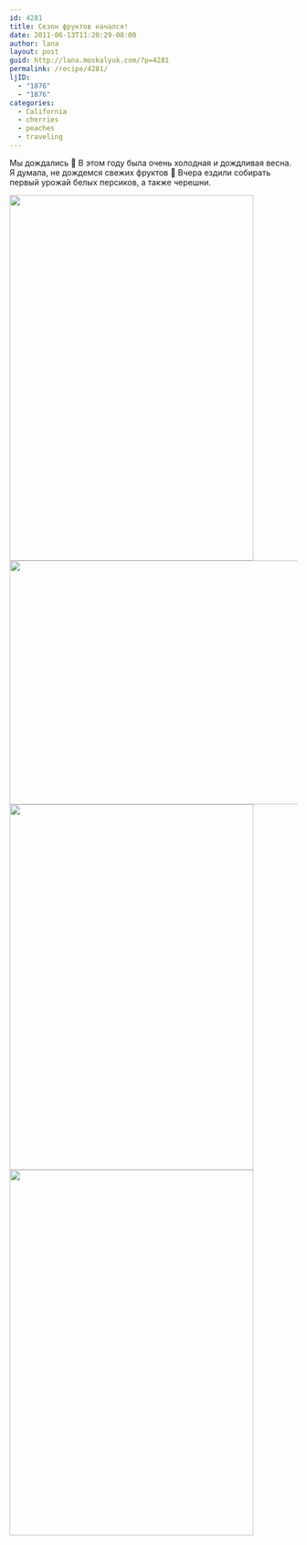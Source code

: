 ```yaml
---
id: 4281
title: Сезон фруктов начался!
date: 2011-06-13T11:20:29-08:00
author: lana
layout: post
guid: http://lana.moskalyuk.com/?p=4281
permalink: /recipe/4281/
ljID:
  - "1876"
  - "1876"
categories:
  - California
  - cherries
  - peaches
  - traveling
---
```

Мы дождались 🙂 В этом году была очень холодная и дождливая весна. Я думала, не дождемся свежих фруктов 🙂 Вчера ездили собирать первый урожай белых персиков, а также черешни.

<img loading="lazy" class="alignnone" title="cherries" src="http://farm4.static.flickr.com/3406/5827401685_788fd2b6c6_z.jpg" alt="" width="427" height="640" /> 

<img loading="lazy" class="alignnone" title="peaches" src="http://farm6.static.flickr.com/5150/5827922288_e19703b03e_z.jpg" alt="" width="640" height="427" /> 

<img loading="lazy" class="alignnone" title="cherries" src="http://farm4.static.flickr.com/3497/5827934302_413015e2b0_z.jpg" alt="" width="427" height="640" /> 

<img loading="lazy" class="alignnone" title="peaches" src="http://farm6.static.flickr.com/5079/5827834002_944b2a241d_z.jpg" alt="" width="427" height="640" />
